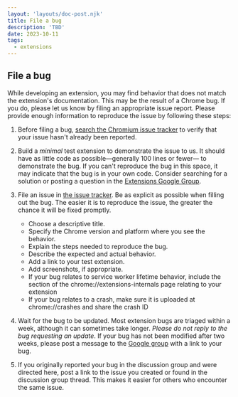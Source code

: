```yaml
---
layout: 'layouts/doc-post.njk'
title: File a bug
description: 'TBD'
date: 2023-10-11
tags:
  - extensions
---
```


## File a bug

While developing an extension, you may find behavior that does not match the extension's documentation. This may be the result of a Chrome bug. If you do, please let us know by filing an appropriate issue report. Please provide enough information to reproduce the issue by following these steps:

1.  Before filing a bug, [search the Chromium issue tracker](/docs/extensions/support-feedback/find-a-bug) to verify that your issue hasn't already been reported.
1.  Build a *minimal* test extension to demonstrate the issue to us. It should have as little code as possible—generally 100 lines or fewer— to demonstrate the bug. If you can't reproduce the bug in this space, it may indicate that the bug is in your own code. Consider searching for a solution or posting a question in the [Extensions Google Group](https://groups.google.com/a/chromium.org/group/chromium-extensions/topics).
1.  File an issue in [the issue tracker](https://crbug.com). Be as explicit as possible when filling out the bug. The easier it is to reproduce the issue, the greater the chance it will be fixed promptly.
    -   Choose a descriptive title.
    -   Specify the Chrome version and platform where you see the behavior.
    -   Explain the steps needed to reproduce the bug.
    -   Describe the expected and actual behavior.
    -   Add a link to your test extension.
    -   Add screenshots, if appropriate.
    -   If your bug relates to service worker lifetime behavior, include the section of the chrome://extensions-internals page relating to your extension
    -   If your bug relates to a crash, make sure it is uploaded at chrome://crashes and share the crash ID

1.  Wait for the bug to be updated. Most extension bugs are triaged within a week, although it can sometimes take longer. *Please do not reply to the bug requesting an update*. If your bug has not been modified after two weeks, please post a message to the [Google group](https://groups.google.com/a/chromium.org/group/chromium-extensions/topics) with a link to your bug.
1.  If you originally reported your bug in the discussion group and were directed here, post a link to the issue you created or found in the discussion group thread. This makes it easier for others who encounter the same issue.